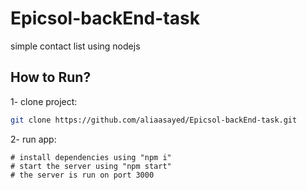 # Epicsol-backEnd-task
simple contact list using nodejs

## How to Run?

1- clone project:
```bash
git clone https://github.com/aliaasayed/Epicsol-backEnd-task.git
```
2- run app: 

    # install dependencies using "npm i"
    # start the server using "npm start"
    # the server is run on port 3000
